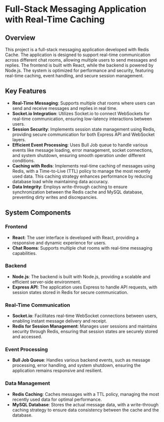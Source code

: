 # Full-Stack Messaging Application with Real-Time Caching

## Overview

This project is a full-stack messaging application developed with Redis Cache. The application is designed to support real-time communication across different chat rooms, allowing multiple users to send messages and replies. The frontend is built with React, while the backend is powered by Node.js. The system is optimized for performance and security, featuring real-time caching, event handling, and secure session management.

## Key Features

- **Real-Time Messaging**: Supports multiple chat rooms where users can send and receive messages and replies in real time.
- **Socket.io Integration**: Utilizes Socket.io to connect WebSockets for real-time communication, ensuring low-latency interactions between users.
- **Session Security**: Implements session state management using Redis, providing secure communication for both Express API and WebSocket layers.
- **Efficient Event Processing**: Uses Bull Job queue to handle various events like message loading, error management, socket connections, and system shutdown, ensuring smooth operation under different conditions.
- **Caching with Redis**: Implements real-time caching of messages using Redis, with a Time-to-Live (TTL) policy to manage the most recently used data. This caching strategy enhances performance by reducing database load while maintaining data accuracy.
- **Data Integrity**: Employs write-through caching to ensure synchronization between the Redis cache and MySQL database, preventing dirty writes and discrepancies.

## System Components

### Frontend
- **React**: The user interface is developed with React, providing a responsive and dynamic experience for users.
- **Chat Rooms**: Supports multiple chat rooms with real-time messaging capabilities.

### Backend
- **Node.js**: The backend is built with Node.js, providing a scalable and efficient server-side environment.
- **Express API**: The application uses Express to handle API requests, with session states stored in Redis for secure communication.

### Real-Time Communication
- **Socket.io**: Facilitates real-time WebSocket connections between users, enabling instant message delivery and receipt.
- **Redis for Session Management**: Manages user sessions and maintains security through Redis, ensuring that session states are securely stored and accessed.

### Event Processing
- **Bull Job Queue**: Handles various backend events, such as message processing, error handling, and system shutdown, ensuring the application remains responsive and resilient.

### Data Management
- **Redis Caching**: Caches messages with a TTL policy, managing the most recently used data for optimal performance.
- **MySQL Database**: Stores the actual message data, with a write-through caching strategy to ensure data consistency between the cache and the database.
